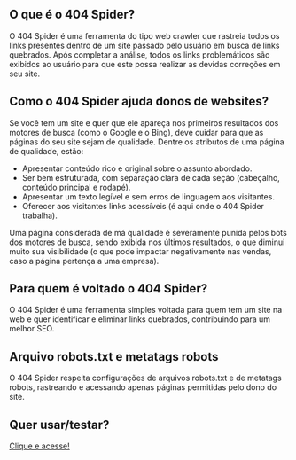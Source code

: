 <h2>O que é o 404 Spider?</h2>
<p>O 404 Spider é uma ferramenta do tipo web crawler que rastreia todos os links presentes dentro de um site passado pelo usuário em busca de links quebrados. Após completar a análise, todos os links problemáticos são exibidos ao usuário para que este possa realizar as devidas correções em seu site.</p>

<h2>Como o 404 Spider ajuda donos de websites?</h2>
<p>Se você tem um site e quer que ele apareça nos primeiros resultados dos motores de busca (como o Google e o Bing), deve cuidar para que as páginas do seu site sejam de qualidade. Dentre os atributos de uma página de qualidade, estão:</p>
<ul>
<li>Apresentar conteúdo rico e original sobre o assunto abordado.</li>
<li>Ser bem estruturada, com separação clara de cada seção (cabeçalho, conteúdo principal e rodapé).</li>
<li>Apresentar um texto legível e sem erros de linguagem aos visitantes.</li>
<li>Oferecer aos visitantes links acessíveis (é aqui onde o 404 Spider trabalha).</li>
</ul>
<p>Uma página considerada de má qualidade é severamente punida pelos bots dos motores de busca, sendo exibida nos últimos resultados, o que diminui muito sua visibilidade (o que pode impactar negativamente nas vendas, caso a página pertença a uma empresa).</p>

<h2>Para quem é voltado o 404 Spider?</h2>
<p>O 404 Spider é uma ferramenta simples voltada para quem tem um site na web e quer identificar e eliminar links quebrados, contribuindo para um melhor SEO.</p>

<h2>Arquivo robots.txt e metatags robots</h2>
<p>O 404 Spider respeita configurações de arquivos robots.txt e de metatags robots, rastreando e acessando apenas páginas permitidas pelo dono do site.</p>

<h2>Quer usar/testar?</h2>
<p><a href="https://404spider.codedev-tech.com.br/">Clique e acesse!</a></p>
